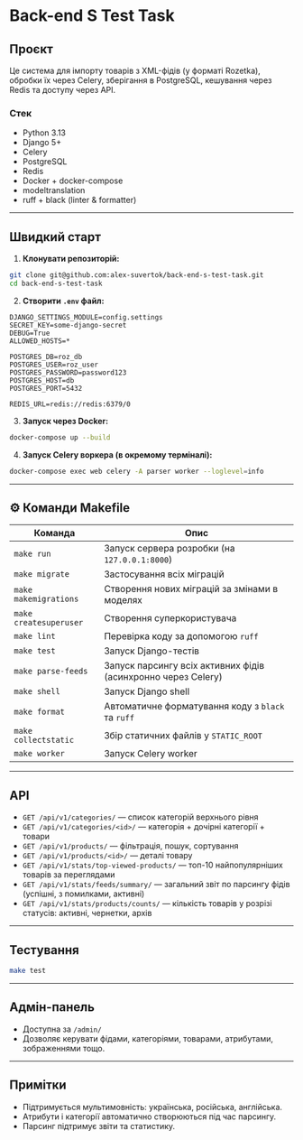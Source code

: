 # Back-end S Test Task

## Проєкт

Це система для імпорту товарів з XML-фідів (у форматі Rozetka), обробки їх через Celery, зберігання в PostgreSQL, кешування через Redis та доступу через API.

### Стек

- Python 3.13
- Django 5+
- Celery
- PostgreSQL
- Redis
- Docker + docker-compose
- modeltranslation
- ruff + black (linter & formatter)

---

## Швидкий старт

1. **Клонувати репозиторій:**

```bash
git clone git@github.com:alex-suvertok/back-end-s-test-task.git
cd back-end-s-test-task
```

2. **Створити `.env` файл:**

```dotenv
DJANGO_SETTINGS_MODULE=config.settings
SECRET_KEY=some-django-secret
DEBUG=True
ALLOWED_HOSTS=*

POSTGRES_DB=roz_db
POSTGRES_USER=roz_user
POSTGRES_PASSWORD=password123
POSTGRES_HOST=db
POSTGRES_PORT=5432

REDIS_URL=redis://redis:6379/0
```

3. **Запуск через Docker:**

```bash
docker-compose up --build
```

4. **Запуск Celery воркера (в окремому терміналі):**

```bash
docker-compose exec web celery -A parser worker --loglevel=info
```

---

## ⚙️ Команди Makefile

| Команда                | Опис                                                                 |
|------------------------|----------------------------------------------------------------------|
| `make run`             | Запуск сервера розробки (на `127.0.0.1:8000`)                        |
| `make migrate`         | Застосування всіх міграцій                                           |
| `make makemigrations`  | Створення нових міграцій за змінами в моделях                        |
| `make createsuperuser` | Створення суперкористувача                                           |
| `make lint`            | Перевірка коду за допомогою `ruff`                                   |
| `make test`            | Запуск Django-тестів                                                 |
| `make parse-feeds`     | Запуск парсингу всіх активних фідів (асинхронно через Celery)        |
| `make shell`           | Запуск Django shell                                                  |
| `make format`          | Автоматичне форматування коду з `black` та `ruff`                    |
| `make collectstatic`   | Збір статичних файлів у `STATIC_ROOT`                                |
| `make worker`          | Запуск Celery worker                                                 |

---

## API

- `GET /api/v1/categories/` — список категорій верхнього рівня
- `GET /api/v1/categories/<id>/` — категорія + дочірні категорії + товари
- `GET /api/v1/products/` — фільтрація, пошук, сортування
- `GET /api/v1/products/<id>/` — деталі товару
- `GET /api/v1/stats/top-viewed-products/` — топ-10 найпопулярніших товарів за переглядами
- `GET /api/v1/stats/feeds/summary/` — загальний звіт по парсингу фідів (успішні, з помилками, активні)
- `GET /api/v1/stats/products/counts/` — кількість товарів у розрізі статусів: активні, чернетки, архів

---

## Тестування

```bash
make test
```

---

## Адмін-панель

- Доступна за `/admin/`
- Дозволяє керувати фідами, категоріями, товарами, атрибутами, зображеннями тощо.

---

## Примітки

- Підтримується мультимовність: українська, російська, англійська.
- Атрибути і категорії автоматично створюються під час парсингу.
- Парсинг підтримує звіти та статистику.

